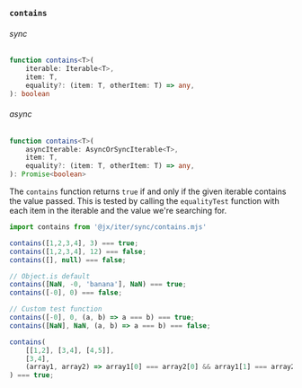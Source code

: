 
### `contains`

###### sync

```ts
function contains<T>(
    iterable: Iterable<T>,
    item: T,
    equality?: (item: T, otherItem: T) => any,
): boolean
```

###### async

```ts
function contains<T>(
    asyncIterable: AsyncOrSyncIterable<T>,
    item: T,
    equality?: (item: T, otherItem: T) => any,
): Promise<boolean>
```

The `contains` function returns `true` if and only if the given iterable contains the value passed. This is tested by calling the `equalityTest` function with each item in the iterable and the value we're searching for.

```js
import contains from '@jx/iter/sync/contains.mjs'

contains([1,2,3,4], 3) === true;
contains([1,2,3,4], 12) === false;
contains([], null) === false;

// Object.is default
contains([NaN, -0, 'banana'], NaN) === true;
contains([-0], 0) === false;

// Custom test function
contains([-0], 0, (a, b) => a === b) === true;
contains([NaN], NaN, (a, b) => a === b) === false;

contains(
    [[1,2], [3,4], [4,5]],
    [3,4],
    (array1, array2) => array1[0] === array2[0] && array1[1] === array2[1],
) === true;
```
